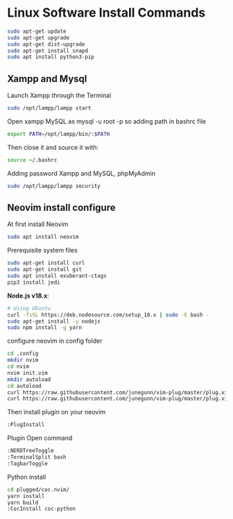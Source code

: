 # Linux Software Install Commands
```bash
sudo apt-get update
sudo apt-get upgrade
sudo apt-get dist-upgrade
sudo apt-get install snapd
sudo apt install python3-pip
```

## Xampp and Mysql 
Launch Xampp through the Terminal
```bash
sudo /opt/lampp/lampp start
```

Open xampp MySQL as mysql -u root -p so adding path in bashrc file
```bash
export PATH=/opt/lampp/bin/:$PATH
```
Then close it and source it with:
```bash
source ~/.bashrc
```
Adding password Xampp and MySQL, phpMyAdmin
```bash
sudo /opt/lampp/lampp security
```
## Neovim install configure 
At first install Neovim
```bash
sudo apt install neovim
```
Prerequisite system files
```bash
sudo apt-get install curl
sudo apt-get install git
sudo apt install exuberant-ctags
pip3 install jedi
```
**Node.js v18.x**:

```sh
# Using Ubuntu
curl -fsSL https://deb.nodesource.com/setup_18.x | sudo -E bash -
sudo apt-get install -y nodejs
sudo npm install -g yarn
```
configure neovim in config folder
```bash
cd .config 
mkdir nvim 
cd nvim 
nvim init.vim
mkdir autoload
cd autoload
curl https://raw.githubusercontent.com/junegunn/vim-plug/master/plug.vim
curl https://raw.githubusercontent.com/junegunn/vim-plug/master/plug.vim -o plug.vim
```
Then install plugin on your neovim
```bash
:PlugInstall
```
Plugin Open command
```bash
:NERDTreeToggle
:TerminalSplit bash
:TagbarToggle
```
Python install
```bash
cd plugged/coc.nvim/
yarn install
yarn build
:CocInstall coc-python
```
